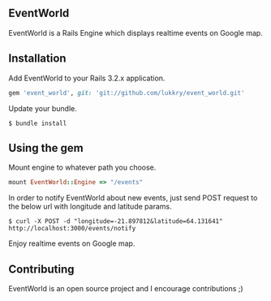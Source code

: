EventWorld
---------
EventWorld is a Rails Engine which displays realtime events on Google map.

Installation
-----------
Add EventWorld to your Rails 3.2.x application.

```ruby
gem 'event_world', git: 'git://github.com/lukkry/event_world.git'
```

Update your bundle.

    $ bundle install

Using the gem
------------
Mount engine to whatever path you choose.

```ruby
mount EventWorld::Engine => "/events"
```

In order to notify EventWorld about new events, just send POST request to the below url with longitude and latitude params.

    $ curl -X POST -d "longitude=-21.897812&latitude=64.131641" http://localhost:3000/events/notify

Enjoy realtime events on Google map.

Contributing
-----------
EventWorld is an open source project and I encourage contributions ;)
